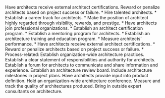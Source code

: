 Have architects receive external architect certifications. Reward or penalize architects based on project success or failure. *  Hire talented architects. *  Establish a career track for architects. *  Make the position of architect highly regarded through visibility, rewards, and prestige. *  Have architects join professional organizations. *  Establish an architect certification program. *  Establish a mentoring program for architects. *  Establish an architecture training and education program. *  Measure architects’ performance. *  Have architects receive external architect certifications. *  Reward or penalize architects based on project success or failure. *  Process-related: Establish organization-wide architecture practices. Establish a clear statement of responsibilities and authority for architects. Establish a forum for architects to communicate and share information and experience. Establish an architecture review board. Include architecture milestones in project plans. Have architects provide input into product definition. Hold an organization-wide architecture conference. Measure and track the quality of architectures produced. Bring in outside expert consultants on architecture.